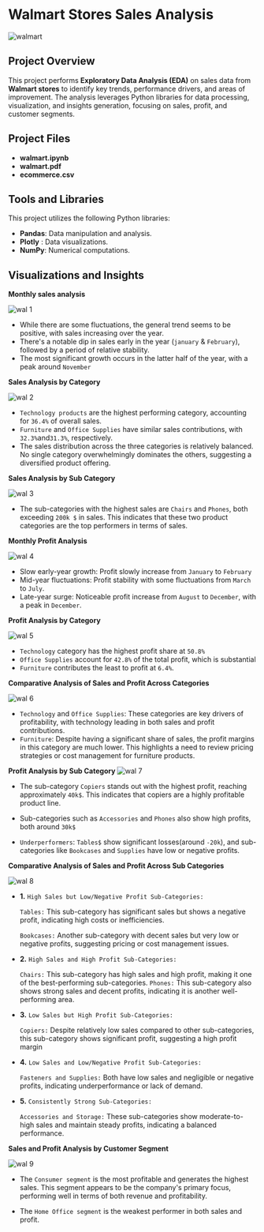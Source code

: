 
# Walmart Stores Sales Analysis
![walmart](https://github.com/user-attachments/assets/42220598-1f99-4ceb-ba21-3d3ff01310a5)

## Project Overview

This project performs **Exploratory Data Analysis (EDA)** on sales data from **Walmart stores** to identify key trends, performance drivers, and areas of improvement. The analysis leverages Python libraries for data processing, visualization, and insights generation, focusing on sales, profit, and customer segments.


## Project Files

- **walmart.ipynb**
- **walmart.pdf**
- **ecommerce.csv**



## Tools and Libraries
This project utilizes the following Python libraries:
- **Pandas**: Data manipulation and analysis.
- **Plotly** : Data visualizations.
- **NumPy**: Numerical computations.




## Visualizations and Insights
 **Monthly sales analysis**

![wal 1](https://github.com/user-attachments/assets/eefe7b7a-9237-46d6-901d-6a28d5e430be)
- While there are some fluctuations, the general trend seems to be positive, with sales increasing over the year.
- There's a notable dip in sales early in the year (`january` & `February`), followed by a period of relative stability.
- The most significant growth occurs in the latter half of the year, with a peak around `November`

**Sales Analysis by Category**



![wal 2](https://github.com/user-attachments/assets/7236ab39-77fe-4537-a680-de20a1130267)

- `Technology products` are the highest performing category, accounting for `36.4%` of overall sales.
- `Furniture` and `Office Supplies` have similar sales contributions, with `32.3%`and`31.3%`, respectively.
- The sales distribution across the three categories is relatively balanced. No single category overwhelmingly dominates the others, suggesting a diversified product offering.


**Sales Analysis by Sub Category**


![wal 3](https://github.com/user-attachments/assets/0188fcd9-dfed-4b52-8b46-97d48a16ccdf)
- The sub-categories with the highest sales are `Chairs` and `Phones`, both exceeding `200k $` in sales. This indicates that these two product categories are the top performers in terms of sales.

**Monthly Profit Analysis**

![wal 4](https://github.com/user-attachments/assets/175c297e-9583-4099-909b-f85fe8670187)

- Slow early-year growth: Profit slowly increase from `January` to `February`
- Mid-year fluctuations: Profit stability with some fluctuations from `March` to `July`.
- Late-year surge: Noticeable profit increase from `August` to `December`, with a peak in `December`.

**Profit Analysis by Category**


![wal 5](https://github.com/user-attachments/assets/4830efb8-5076-43f8-92b8-41e1c61cda58)


- `Technology` category has the highest profit share at `50.8%`
- `Office Supplies` account for `42.8%` of the total profit, which is substantial
- `Furniture` contributes the least to profit at `6.4%`.


**Comparative Analysis of Sales and Profit Across Categories**

![wal 6](https://github.com/user-attachments/assets/d147280b-e964-4e55-9af1-6865963dd92c)

- `Technology` and `Office Supplies`: These categories are key drivers of profitability, with technology leading in both sales and profit contributions.
- `Furniture`: Despite having a significant share of sales, the profit margins in this category are much lower. This highlights a need to review pricing strategies or cost management for furniture products.






**Profit Analysis by Sub Category**
![wal 7](https://github.com/user-attachments/assets/e3d203c7-8f64-4ddc-a50f-23ce37567791)

-  The sub-category `Copiers` stands out with the highest profit, reaching approximately `40k$`. This indicates that copiers are a highly profitable product line.

- Sub-categories such as `Accessories` and `Phones` also show high profits, both around `30k$`

- `Underperformers`: `Tables$` show significant losses(around `-20k`), and sub-categories like `Bookcases` and `Supplies` have low or negative profits.

**Comparative Analysis of Sales and Profit Across Sub Categories**

![wal 8](https://github.com/user-attachments/assets/c4c9483c-f905-47a8-8dcd-6d352c30debc)

- **1.**  `High Sales but Low/Negative Profit Sub-Categories:`

    `Tables:` This sub-category has significant sales but shows a negative profit, indicating high costs or inefficiencies.

    `Bookcases:` Another sub-category with decent sales but very low or negative profits, suggesting pricing or cost management issues.

- **2.** `High Sales and High Profit Sub-Categories:`

    `Chairs:` This sub-category has high sales and high profit, making it one of the best-performing sub-categories.
    `Phones:` This sub-category also shows strong sales and decent profits, indicating it is another well-performing area.

- **3.** `Low Sales but High Profit Sub-Categories:`
   
    
    `Copiers:` Despite relatively low sales compared to other sub-categories, this sub-category shows significant profit, suggesting a high profit margin

- **4.** `Low Sales and Low/Negative Profit Sub-Categories:`

    `Fasteners and Supplies:` Both have low sales and negligible or negative profits, indicating underperformance or lack of demand.

- **5.** `Consistently Strong Sub-Categories:`

    `Accessories and Storage:` These sub-categories show moderate-to-high sales and maintain steady profits, indicating a balanced performance.


**Sales and Profit Analysis by Customer Segment**    

![wal 9](https://github.com/user-attachments/assets/2d3e9053-4d1c-42c3-a39e-33a05c70ac4a)

- The `Consumer segment` is the most profitable and generates the highest sales. This segment appears to be the company's primary focus, performing well in terms of both revenue and profitability.

- The `Home Office segment` is the weakest performer in both sales and profit.
